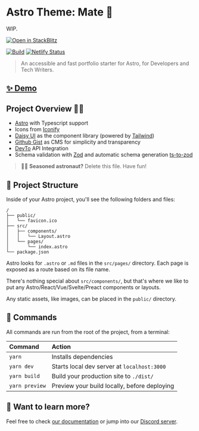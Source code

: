 # Astro Theme: Mate 🧉

WIP.

[![Open in StackBlitz](https://developer.stackblitz.com/img/open_in_stackblitz.svg)](https://stackblitz.com/github/EmaSuriano/astro-mate)

[![Build](https://github.com/EmaSuriano/astro-mate/actions/workflows/master.yml/badge.svg?branch=master)](https://github.com/EmaSuriano/astro-mate/actions/workflows/master.yml)
[![Netlify Status](https://api.netlify.com/api/v1/badges/048d0e6b-f5c6-437d-bdca-2fd7adf66a7a/deploy-status)](https://app.netlify.com/sites/astro-mate/deploys)

> An accessible and fast portfolio starter for Astro, for Developers and Tech Writers.

## [✨ Demo](https://astro-mate.netlify.app/)

## Project Overview 👨‍💻

- [Astro](https://astro.build/) with Typescript support
- Icons from [Iconify](https://iconify.design/)
- [Daisy UI](https://daisyui.com/) as the component library (powered by [Tailwind](https://tailwindcss.com/))
- [Github Gist](https://gist.github.com/) as CMS for simplicity and transparency
- [DevTo](https://dev.to/) API Integration
- Schema validation with [Zod](https://github.com/colinhacks/zod) and automatic schema generation [ts-to-zod](https://github.com/fabien0102/ts-to-zod)

> 🧑‍🚀 **Seasoned astronaut?** Delete this file. Have fun!

## 🚀 Project Structure

Inside of your Astro project, you'll see the following folders and files:

```
/
├── public/
│   └── favicon.ico
├── src/
│   ├── components/
│   │   └── Layout.astro
│   └── pages/
│       └── index.astro
└── package.json
```

Astro looks for `.astro` or `.md` files in the `src/pages/` directory. Each page is exposed as a route based on its file name.

There's nothing special about `src/components/`, but that's where we like to put any Astro/React/Vue/Svelte/Preact components or layouts.

Any static assets, like images, can be placed in the `public/` directory.

## 🧞 Commands

All commands are run from the root of the project, from a terminal:

| Command        | Action                                       |
| :------------- | :------------------------------------------- |
| `yarn`         | Installs dependencies                        |
| `yarn dev`     | Starts local dev server at `localhost:3000`  |
| `yarn build`   | Build your production site to `./dist/`      |
| `yarn preview` | Preview your build locally, before deploying |

## 👀 Want to learn more?

Feel free to check [our documentation](https://docs.astro.build) or jump into our [Discord server](https://astro.build/chat).
